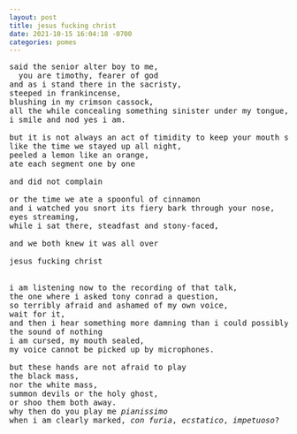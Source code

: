 ```yaml
---
layout: post
title: jesus fucking christ
date: 2021-10-15 16:04:18 -0700
categories: pomes
---
```


<pre>
said the senior alter boy to me,
  you are timothy, fearer of god
and as i stand there in the sacristy,
steeped in frankincense,
blushing in my crimson cassock,
all the while concealing something sinister under my tongue,
i smile and nod yes i am.

but it is not always an act of timidity to keep your mouth shut.
like the time we stayed up all night,
peeled a lemon like an orange,
ate each segment one by one
<!--- the start of something new? a sacrament --->
and did not complain

or the time we ate a spoonful of cinnamon
and i watched you snort its fiery bark through your nose,
eyes streaming,
while i sat there, steadfast and stony-faced,
<!--- the last rites? --->
and we both knew it was all over

jesus fucking christ

<!--- delete this? --->
i am listening now to the recording of that talk,
the one where i asked tony conrad a question,
so terribly afraid and ashamed of my own voice,
wait for it,
and then i hear something more damning than i could possibly imagine -
the sound of nothing
i am cursed, my mouth sealed,
my voice cannot be picked up by microphones.

but these hands are not afraid to play
the black mass,
nor the white mass,
summon devils or the holy ghost,
or shoo them both away.
why then do you play me <i>pianissimo</i>
when i am clearly marked, <i>con furia</i>, <i>ecstatico</i>, <i>impetuoso</i>?
</pre>
